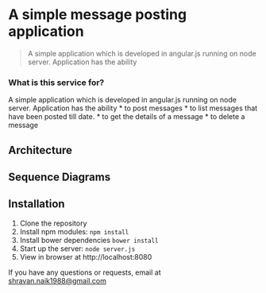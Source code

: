 # A simple message posting application

> A simple application which is developed in angular.js running on node server. Application has the ability

### What is this service for?

A simple application which is developed in angular.js running on node server.
Application has the ability
    * to post messages
    * to list messages that have been posted till date.
    * to get the details of a message
    * to delete a message

## Architecture

## Sequence Diagrams

## Installation
1. Clone the repository
2. Install npm modules: `npm install`
3. Install bower dependencies `bower install`
4. Start up the server: `node server.js`
5. View in browser at http://localhost:8080

If you have any questions or requests, email at shravan.naik1988@gmail.com


